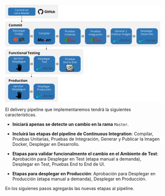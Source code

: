 ![Pipeline CD](./assets/delivery-pipeline.png)

El delivery pipeline que implementaremos tendrá la siguientes características.

* **Iniciará apenas se detecte un cambio en la rama** `Master`.
  
* **Incluirá las etapas del pipeline de Continuous Integration**: Compilar, Pruebas Unitarias,  Pruebas de Integración, Generar y Publicar la Imagen Docker, Desplegar en Desarrollo.

* **Etapas para validar funcionalmente el cambio en el Ambiente de Test**: Aprobación para Desplegar en Test (etapa manual a demanda), Desplegar en Test, Pruebas End to End de UI.

* **Etapas para desplegar en Producción**: Aprobación para Desplegar en Producción (etapa manual a demanda), Desplegar en Producción.

En los siguienes pasos agregarás las nuevas etapas al pipeline.